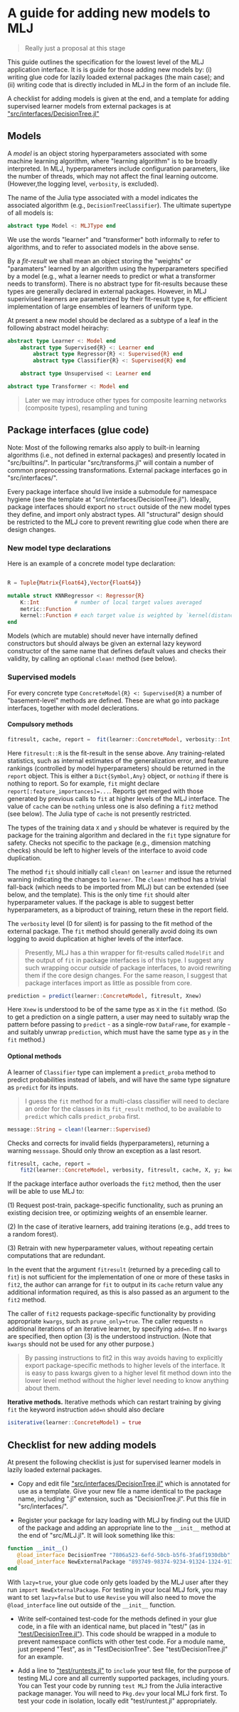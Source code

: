 # A guide for adding new models to MLJ

> Really just a proposal at this stage

This guide outlines the specification for the lowest level of the MLJ
application interface. It is is guide for those adding new models by:
(i) writing glue code for lazily loaded external packages (the main
case); and (ii) writing code that is directly included in MLJ in the
form of an include file.

A checklist for adding models is given at the end, and a template for
adding supervised learner models from external packages is at
["src/interfaces/DecisionTree.jl"](../src/interfaces/DecisionTree.jl)


<!-- ### MLJ types -->

<!-- Every type introduced the core MLJ package should be a subtype of: -->

<!-- ``` -->
<!-- abstract type MLJType end -->
<!-- ``` -->

<!-- The Julia `show` method is informatively overloaded for this -->
<!-- type. Variable bindings declared with `@constant` "register" the -->
<!-- binding, which is reflected in the output of `show`. -->


## Models

A *model* is an object storing hyperparameters associated with some
machine learning algorithm, where "learning algorithm" is to be
broadly interpreted.  In MLJ, hyperparameters include configuration
parameters, like the number of threads, which may not affect the final
learning outcome. (However,the logging level, `verbosity`, is
excluded). 

The name of the Julia type associated with a model indicates the
associated algorithm (e.g., `DecisionTreeClassifier`). The ultimate
supertype of all models is:

````julia
abstract type Model <: MLJType end 
````

We use the words "learner" and "transformer" both informally to refer
to algorithms, and to refer to associated models in the above sense.

<!-- Informally, we divide basic learning algorithms into those intended -->
<!-- for making "predictions", called *learners* (e.g., the CART decision -->
<!-- tree algorithm) and those intended for "transforming" data (based on -->
<!-- previously seen data), called *transformers* (e.g., the PCA -->
<!-- feature-reduction algorithm).  Generally, only transformers convert -->
<!-- data in two directions (can *inverse* transform) and only supervised -->
<!-- learners have more input variables for training than for prediction -->
<!-- (but the distinction might otherwise be vague). We use the same words, -->
<!-- *learner* and *transformer*, for the *models* associated with these -->
<!-- algorithms. -->

<!-- In addition to basic learning algorithms are "meta-algorithms" like -->
<!-- cross-validation and hyperparameter tuning, which have hyperparameters -->
<!-- like any other learning algorithm (e.g., number of folds for -->
<!-- cross-validation) and so have associated models. In place of methods -->
<!-- (functions) like "predict" or "transform" will be methods like "tune" -->
<!-- or "score". -->

By a *fit-result* we shall mean an object storing the "weights" or
"paramaters" learned by an algorithm using the hyperparameters
specified by a model (e.g., what a learner needs to predict or what a
transformer needs to transform). There is no abstract type for
fit-results because these types are generally declared in external
packages. However, in MLJ superivised learners are parametrized by
their fit-result type `R`, for efficient implementation of large
ensembles of learners of uniform type.

At present a new model should be declared as a subtype of a leaf in
the following abstract model heirachy:

````julia
abstract type Learner <: Model end
    abstract type Supervised{R} <: Learner end
	    abstract type Regressor{R} <: Supervised{R} end
		abstract type Classifier{R} <: Supervised{R} end

    abstract type Unsupervised <: Learner end

abstract type Transformer <: Model end 
````

> Later we may introduce other types for composite learning networks
> (composite types), resampling and tuning

## Package interfaces (glue code)

Note: Most of the following remarks also apply to built-in learning
algorithms (i.e., not defined in external packages) and presently
located in "src/builtins/". In particular "src/transforms.jl" will
contain a number of common preprocessing transformations. External
package interfaces go in "src/interfaces/".

Every package interface should live inside a submodule for namespace
hygiene (see the template at
"src/interfaces/DecisionTree.jl"). Ideally, package interfaces should
export no `struct` outside of the new model types they define, and
import only abstract types. All "structural" design should be
restricted to the MLJ core to prevent rewriting glue code when there
are design changes.

### New model type declarations

Here is an example of a concrete model type declaration:

````julia

R = Tuple{Matrix{Float64},Vector{Float64}}

mutable struct KNNRegressor <: Regressor{R}
    K::Int           # number of local target values averaged
    metric::Function
    kernel::Function # each target value is weighted by `kernel(distance^2)`
end

````

Models (which are mutable) should never have internally defined
constructors but should always be given an external lazy keyword
constructor of the same name that defines default values and checks
their validity, by calling an optional `clean!` method (see below).


### Supervised models

For every concrete type `ConcreteModel{R} <: Supervised{R}` a number
of "basement-level" methods are defined. These are what go into
package interfaces, together with model declerations.


#### Compulsory methods

````julia
fitresult, cache, report =  fit(learner::ConcreteModel, verbosity::Int, X, y)
````

Here `fitresult::R` is the fit-result in the sense above. Any
training-related statistics, such as internal estimates of the
generalization error, and feature rankings (controlled by model
hyperparameters) should be returned in the `report` object. This is
either a `Dict{Symbol,Any}` object, or `nothing` if there is nothing
to report. So for example, `fit` might declare
`report[:feature_importances]=...`.  Reports get merged with those
generated by previous calls to `fit` at higher levels of the MLJ
interface. The value of `cache` can be `nothing` unless one is also
defining a `fit2` method (see below). The Julia type of `cache` is not
presently restricted.

The types of the training data `X` and `y` should be whatever is
required by the package for the training algorithm and declared in the
`fit` type signature for safety.  Checks not specific to the package
(e.g., dimension matching checks) should be left to higher levels of
the interface to avoid code duplication.

The method `fit` should initially call `clean!` on `learner` and issue
the returned warning indicating the changes to `learner`. The `clean!`
method has a trivial fall-back (which needs to be imported from MLJ)
but can be extended (see below, and the template). This is the only
time `fit` should alter hyperparameter values. If the package is able
to suggest better hyperparameters, as a biproduct of training, return
these in the report field.

The `verbosity` level (0 for silent) is for passing to the fit method
of the external package. The `fit` method should generally avoid doing
its own logging to avoid duplication at higher levels of the
interface.

> Presently, MLJ has a thin wrapper for fit-results called `ModelFit`
> and the output of `fit` in package interfaces is of this type. I
> suggest any such wrapping occur *outside* of package interfaces, to
> avoid rewriting them if the core design changes. For the same
> reason, I suggest that package interfaces import as little as
> possible from core.

````julia
prediction = predict(learner::ConcreteModel, fitresult, Xnew)
````

Here `Xnew` is understood to be of the same type as `X` in the `fit` method. (So to
get a prediction on a single pattern, a user may need to suitably wrap
the pattern before passing to `predict` - as a single-row `DataFrame`,
for example - and suitably unwrap `prediction`, which must have the
same type as `y` in the `fit` method.)

#### Optional methods

A learner of `Classifier` type can implement a `predict_proba` method
to predict probabilities instead of labels, and will have the same
type signature as `predict` for its inputs. 

> I guess the `fit` method for a multi-class classifier will need to
> declare an order for the classes in its `fit_result` method, to be
> available to `predict` which calls `predict_proba` first.

````julia
message::String = clean!(learner::Supervised)
````

Checks and corrects for invalid fields (hyperparameters), returning a
warning `messsage`. Should only throw an exception as a last resort.

````julia
fitresult, cache, report = 
    fit2(learner::ConcreteModel, verbosity, fitresult, cache, X, y; kwargs...) 
````

If the package interface author overloads the `fit2` method, then the
user will be able to use MLJ to:

(1) Request post-train, package-specific functionality, such as pruning
an existing decision tree, or optimizing weights of an ensemble
learner.

(2) In the case of iterative learners, add training iterations (e.g.,
add trees to a random forest).

(3) Retrain with new hyperparameter values, without repeating certain
computations that are redundant.

In the event that the argument `fitresult` (returned by a preceding
call to `fit`) is not sufficient for the implementation of one or more of
these tasks in `fit2`, the author can arrange for `fit` to output in its
`cache` return value any additional information required, as this is
also passed as an argument to the `fit2` method.

The caller of `fit2` requests package-specific functionality by
providing appropriate `kwargs`, such as `prune_only=true`. The caller
requests `n` additional iterations of an iterative learner, by
specifying `add=n`. If no `kwargs` are specified, then option (3) is
the understood instruction. (Note that `kwargs` should not be used for any
other purpose.)

> By passing instructions to fit2 in this way avoids having to
> explicitly export package-specific methods to higher levels of the
> interface. It is easy to pass kwargs given to a higher level fit
> method down into the lower level method without the higher level
> needing to know anything about them.

**Iterative methods.** Iterative methods which can restart training by
giving `fit` the keyword instruction `add=n` should also declare

````julia
isiterative(learner::ConcreteModel) = true
````

##  Checklist for new adding models 

At present the following checklist is just for supervised learner models in
lazily loaded external packages.

- Copy and edit file
["src/interfaces/DecisionTree.jl"](../src/interfaces/DecisionTree.jl)
which is annotated for use as a template. Give your new file a name
identical to the package name, including ".jl" extension, such as
"DecisionTree.jl". Put this file in "src/interfaces/".

- Register your package for lazy loading with MLJ by finding out the
UUID of the package and adding an appropriate line to the `__init__`
method at the end of "src/MLJ.jl". It will look something like this:

````julia
function __init__()
   @load_interface DecisionTree "7806a523-6efd-50cb-b5f6-3fa6f1930dbb" lazy=true
   @load_interface NewExternalPackage "893749-98374-9234-91324-1324-9134-98" lazy=true
end
````

With `lazy=true`, your glue code only gets loaded by the MLJ user
after they run `import NewExternalPackage`. For testing in your local
MLJ fork, you may want to set `lazy=false` but to use `Revise` you
will also need to move the `@load_interface` line out outside of the
`__init__` function. 

- Write self-contained test-code for the methods defined in your glue
code, in a file with an identical name, but placed in "test/" (as in
["test/DecisionTree.jl"](../test/DecisionTree.jl)). This
code should be wrapped in a module to prevent namespace conflicts with
other test code. For a module name, just prepend "Test", as in
"TestDecisionTree". See "test/DecisionTree.jl" for an example. 

- Add a line to ["test/runtests.jl"](../test/runtests.jl) to
`include` your test file, for the purpose of testing MLJ core and all
currently supported packages, including yours. You can Test your code
by running `test MLJ` from the Julia interactive package manager. You
will need to `Pkg.dev` your local MLJ fork first. To test your code in
isolation, locally edit "test/runtest.jl" appropriately.


